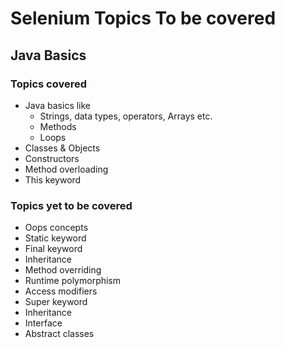 # Selenium Topics To be covered

## Java Basics

### Topics covered
* Java basics like 
    * Strings, data types, operators, Arrays etc.
    * Methods
    * Loops
* Classes & Objects
* Constructors
* Method overloading
* This keyword
### Topics yet to be covered
* Oops concepts
* Static keyword
* Final keyword
* Inheritance
* Method overriding
* Runtime polymorphism
* Access modifiers
* Super keyword 
* Inheritance
* Interface
* Abstract classes
####